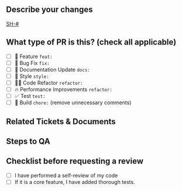 ## Describe your changes
[SH-#](https://servicios-integrales.atlassian.net/browse/SH-#)


<!--
Please do not leave this blank
This PR [adds/removes/fixes/replaces] the [feature/bug/etc].
-->

## What type of PR is this? (check all applicable)

- [ ] 🍕 Feature `feat:`
- [ ] 🐛 Bug Fix `fix:`
- [ ] 📝 Documentation Update `docs:`
- [ ] 🎨 Style `style:`
- [ ] 🧑‍💻 Code Refactor `refactor:`
- [ ] 🔥 Performance Improvements  `refactor:`
- [ ] ✅ Test `test:`
- [ ] 🤖 Build `chore:` (remove unnecessary comments)

## Related Tickets & Documents
<!--
Please use this format link issue numbers: Fixes #123
-->


## Steps to QA
<!--
Please provide some steps for the reviewer to test your change. If you have wrote tests, you can mention that here instead.

1. Click a link
2. Do this thing
3. Validate you see the thing working
-->

## Checklist before requesting a review
- [ ] I have performed a self-review of my code
- [ ] If it is a core feature, I have added thorough tests.
